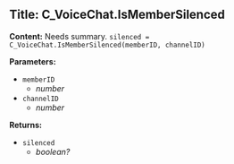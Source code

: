 ## Title: C_VoiceChat.IsMemberSilenced

**Content:**
Needs summary.
`silenced = C_VoiceChat.IsMemberSilenced(memberID, channelID)`

**Parameters:**
- `memberID`
  - *number*
- `channelID`
  - *number*

**Returns:**
- `silenced`
  - *boolean?*